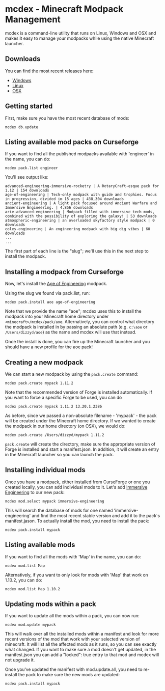 # mcdex - Minecraft Modpack Management

mcdex is a command-line utility that runs on Linux, Windows and OSX 
and makes it easy to manage your modpacks while using the native
Minecraft launcher.

## Downloads

You can find the most recent releases here:

* [Windows](http://files.mcdex.net/releases/win32/mcdex.exe)
* [Linux](http://files.mcdex.net/releases/linux/mcdex)
* [OSX](http://files.mcdex.net/releases/osx/mcdex)

## Getting started

First, make sure you have the most recent database of mods:

```
mcdex db.update
```

## Listing available mod packs on Curseforge

If you want to find all the published modpacks available with 'engineer' in the name, you can do:

```
mcdex pack.list engineer 
```

You'll see output like:

```
advanced-engineering-immersive-rocketry | A RotaryCraft-esque pack for 1.12 | 154 downloads
age-of-engineering | Tech-only modpack with guide and trophies. Focus in progression, divided in 15 ages | 438,304 downloads
ancient-engineering | A light pack focused around Ancient Warfare and Immersive Engineering. | 4,856 downloads
arie-advanced-engineering | Modpack filled with immersive tech mods, combined with the possibility of exploring the galaxy! | 53 downloads
atmospheric-engineering | an overloaded skyfactory style modpack | 0 downloads
coles-engineering | An engineering modpack with big dig vibes | 60 downloads
...
...
```

The first part of each line is the "slug"; we'll use this in the next step to install the modpack.

## Installing a modpack from Curseforge

Now, let's install the [Age of Engineering](https://minecraft.curseforge.com/projects/age-of-engineering) modpack.

Using the slug we found via pack.list, run:
```
mcdex pack.install aoe age-of-engineering
```

Note that we provide the name "aoe"; mcdex uses this to install the modpack into your Minecraft home directory
under ```<minecraft>/mcdex/pack/aoe```. Alternatively, you can control what directory the modpack is installed in by passing
an absolute path (e.g. `c:\aoe` or `/Users/dizzyd/aoe`) as the name and mcdex will use that instead.

Once the install is done, you can fire up the Minecraft launcher and you should have a new profile for the aoe pack!

## Creating a new modpack

We can start a new modpack by using the ```pack.create``` command:

```
mcdex pack.create mypack 1.11.2
```

Note that the recommended version of Forge is installed automatically. If you want to force a specific Forge to be used,
you can do
```
mcdex pack.create mypack 1.11.2 13.20.1.2386
```

As before, since we passed a non-absolute filename - 'mypack' - the pack will be created under the Minecraft home directory. 
If we wanted to create the modpack in our home directory (on OSX), we would do:

```
mcdex pack.create /Users/dizzyd/mypack 1.11.2
```

```pack.create``` will create the directory, make sure the appropriate version of Forge is installed and start a manifest.json. 
In addition, it will create an entry in the Minecraft launcher so you can launch the pack.

## Installing individual mods

Once you have a modpack, either installed from CurseForge or one you created locally, you can add individual mods to it. Let's
add [Immersive Engineering](https://minecraft.curseforge.com/projects/immersive-engineering) to our new pack:

```
mcdex mod.select mypack immersive-engineering
```

This will search the database of mods for one named 'immersive-engineering' and find the most recent stable version and
add it to the pack's manifest.jason. To actually install the mod, you need to install the pack:

```
mcdex pack.install mypack
```

## Listing available mods

If you want to find all the mods with 'Map' in the name, you can do:

```
mcdex mod.list Map
```

Alternatively, if you want to only look for mods with 'Map' that work on 1.10.2, you can do:

```
mcdex mod.list Map 1.10.2
```

## Updating mods within a pack

If you want to update all the mods within a pack, you can now run:

```
mcdex mod.update mypack
```

This will walk over all the installed mods within a manifest and look for more recent versions of the mod that work with your selected version of minecraft.
It will list all the affected mods as it runs, so you can see exactly what changed. If you want to make sure a mod doesn't get updated, in the manifest.json
you can add a "locked": true entry to that mod and mcdex will not upgrade it.

Once you've updated the manifest with mod.update.all, you need to re-install the pack to make sure the new mods are updated:

```
mcdex pack.install mypack
```
